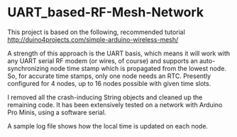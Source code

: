 # UART_based-RF-Mesh-Network

This project is based on the following, recommended tutorial   
 http://duino4projects.com/simple-arduino-wireless-mesh/

A strength of this approach is the UART basis, which means it will work with any UART serial RF modem (or wires, of course) and supports an auto-synchronizing node time stamp which is propagated from the lowest node. So, for accurate time stamps, only one node needs an RTC. Presently configured for 4 nodes, up to 16 nodes possible with given time slots.

I removed all the crash-inducing String objects and cleaned up the remaining code. It has been extensively tested on a network with Arduino Pro Minis, using a software serial.  

A sample log file shows how the local time is updated on each node.
